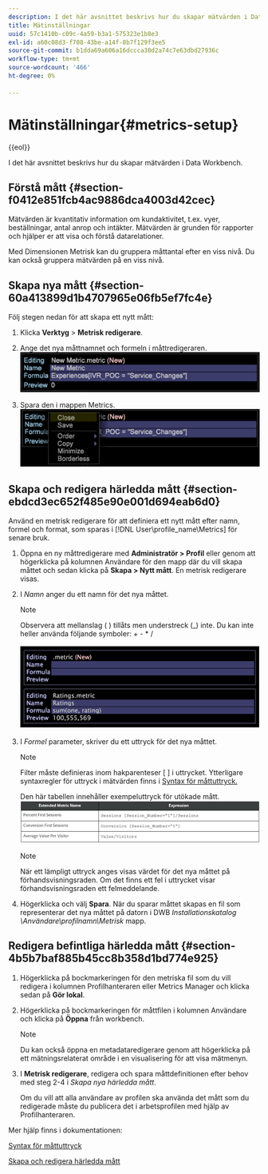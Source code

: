 ```yaml
---
description: I det här avsnittet beskrivs hur du skapar mätvärden i Data Workbench.
title: Mätinställningar
uuid: 57c1410b-c09c-4a59-b3a1-575323e1b8e3
exl-id: a60c08d3-f708-43be-a14f-8b7f129f3ee5
source-git-commit: b1dda69a606a16dccca30d2a74c7e63dbd27936c
workflow-type: tm+mt
source-wordcount: '466'
ht-degree: 0%

---
```


# Mätinställningar{#metrics-setup}

{{eol}}

I det här avsnittet beskrivs hur du skapar mätvärden i Data Workbench.

## Förstå mått {#section-f0412e851fcb4ac9886dca4003d42cec}

Mätvärden är kvantitativ information om kundaktivitet, t.ex. vyer, beställningar, antal anrop och intäkter. Mätvärden är grunden för rapporter och hjälper er att visa och förstå datarelationer.

Med Dimensionen Metrisk kan du gruppera måttantal efter en viss nivå. Du kan också gruppera mätvärden på en viss nivå.

## Skapa nya mått {#section-60a413899d1b4707965e06fb5ef7fc4e}

Följ stegen nedan för att skapa ett nytt mått:

1. Klicka **Verktyg** > **Metrisk redigerare**.

1. Ange det nya måttnamnet och formeln i måttredigeraren. ![](assets/dwb_impl_metrics1.png)

1. Spara den i mappen Metrics. ![](assets/dwb_impl_metrics2.png)

## Skapa och redigera härledda mått {#section-ebdcd3ec652f485e90e001d694eab6d0}

Använd en metrisk redigerare för att definiera ett nytt mått efter namn, formel och format, som sparas i [!DNL User\profile_name\Metrics] för senare bruk.

1. Öppna en ny måttredigerare med **Administratör > Profil** eller genom att högerklicka på kolumnen Användare för den mapp där du vill skapa måttet och sedan klicka på **Skapa > Nytt mått**. En metrisk redigerare visas.

1. I *Namn* anger du ett namn för det nya måttet.

   >[!NOTE]
   >
   >Observera att mellanslag ( ) tillåts men understreck (_) inte. Du kan inte heller använda följande symboler: + - &#42; /

   ![](assets/dwb_impl_metrics3.png)

1. I *Formel* parameter, skriver du ett uttryck för det nya måttet.

   >[!NOTE]
   >
   >Filter måste definieras inom hakparenteser [ ] i uttrycket. Ytterligare syntaxregler för uttryck i mätvärden finns i [Syntax för måttuttryck.](https://experienceleague.adobe.com/docs/data-workbench/using/client/qry-lang-syntx/c-syntx-mtrc-exp.html)

   Den här tabellen innehåller exempeluttryck för utökade mått. ![](assets/dwb_impl_metrics4.png)

   >[!NOTE]
   >
   >När ett lämpligt uttryck anges visas värdet för det nya måttet på förhandsvisningsraden. Om det finns ett fel i uttrycket visar förhandsvisningsraden ett felmeddelande.

1. Högerklicka och välj **Spara**. När du sparar måttet skapas en fil som representerar det nya måttet på datorn i DWB *Installationskatalog \Användare\profilnamn\Metrisk* mapp.

## Redigera befintliga härledda mått {#section-4b5b7baf885b45cc8b358d1bd774e925}

1. Högerklicka på bockmarkeringen för den metriska fil som du vill redigera i kolumnen Profilhanteraren eller Metrics Manager och klicka sedan på **Gör lokal**.
1. Högerklicka på bockmarkeringen för måttfilen i kolumnen Användare och klicka på **Öppna** från workbench.

   >[!NOTE]
   >
   >Du kan också öppna en metadataredigerare genom att högerklicka på ett mätningsrelaterat område i en visualisering för att visa mätmenyn.

1. I **Metrisk redigerare**, redigera och spara måttdefinitionen efter behov med steg 2-4 i *Skapa nya härledda mått*.

   Om du vill att alla användare av profilen ska använda det mått som du redigerade måste du publicera det i arbetsprofilen med hjälp av Profilhanteraren.

Mer hjälp finns i dokumentationen:

[Syntax för måttuttryck](https://experienceleague.adobe.com/docs/data-workbench/using/client/qry-lang-syntx/c-syntx-mtrc-exp.html)

[Skapa och redigera härledda mått](https://experienceleague.adobe.com/docs/data-workbench/using/client/admin-ui/profile-mgr/c-drvd-mtrcs.html)
